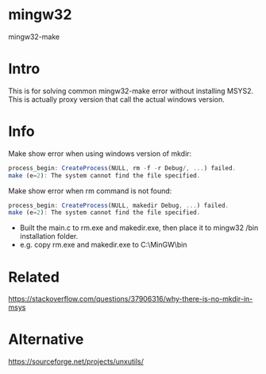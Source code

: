 # mingw32
mingw32-make

# Intro
This is for solving common mingw32-make error without installing MSYS2.
This is actually proxy version that call the actual windows version.

# Info
Make show error when using windows version of mkdir:

```javascript
process_begin: CreateProcess(NULL, rm -f -r Debug/, ...) failed.
make (e=2): The system cannot find the file specified.
```

Make show error when rm command is not found:
```javascript
process_begin: CreateProcess(NULL, makedir Debug, ...) failed.
make (e=2): The system cannot find the file specified.
```


* Built the main.c to rm.exe and makedir.exe, then place it to mingw32 /bin installation folder.
* e.g. copy rm.exe and makedir.exe to C:\MinGW\bin


# Related

https://stackoverflow.com/questions/37906316/why-there-is-no-mkdir-in-msys

# Alternative

https://sourceforge.net/projects/unxutils/
